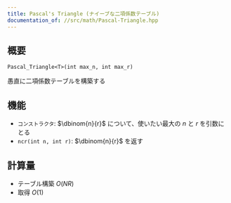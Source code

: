 ```yaml
---
title: Pascal's Triangle (ナイーブな二項係数テーブル)
documentation_of: //src/math/Pascal-Triangle.hpp
---
```


## 概要
```
Pascal_Triangle<T>(int max_n, int max_r)
```

愚直に二項係数テーブルを構築する

## 機能
- `コンストラクタ`: $\dbinom{n}{r}$ について、使いたい最大の $n$ と $r$  を引数にとる
- `ncr(int n, int r)`: $\dbinom{n}{r}$ を返す

## 計算量
- テーブル構築 $O(NR)$
- 取得 $O(1)$
